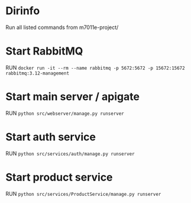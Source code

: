 # Dirinfo
Run all listed commands from m7011e-project/

# Start RabbitMQ
RUN `docker run -it --rm --name rabbitmq -p 5672:5672 -p 15672:15672 rabbitmq:3.12-management`

# Start main server / apigate
RUN `python src/webserver/manage.py runserver`

# Start auth service
RUN `python src/services/auth/manage.py runserver`

# Start product service
RUN `python src/services/ProductService/manage.py runserver`